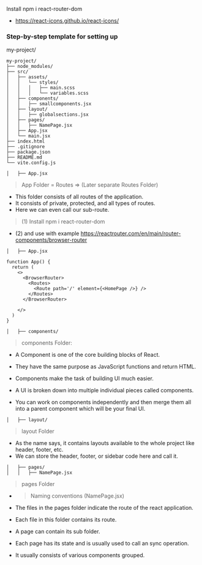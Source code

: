 Install npm i react-router-dom

- https://react-icons.github.io/react-icons/

### Step-by-step template for setting up
my-project/

```
my-project/
├── node_modules/
├── src/
│   ├── assets/
│   │   └── styles/
│   │   │   ├── main.scss
│   │   │   └── variables.scss
│   ├── components/
│   │   ├── smallcomponents.jsx
│   ├── layout/
│   │   ├── globalsections.jsx
│   ├── pages/
│   │   ├── NamePage.jsx
│   ├── App.jsx
│   └── main.jsx
├── index.html
├── .gitignore
├── package.json
├── README.md
└── vite.config.js
```


```
│   ├── App.jsx
```

> App Folder = Routes 
> => (Later separate Routes Folder)
- This folder consists of all routes of the application. 
- It consists of private, protected, and all types of routes. 
- Here we can even call our sub-route.

> (1) Install npm i react-router-dom
- (2) and use with example https://reactrouter.com/en/main/router-components/browser-router

```
│   ├── App.jsx 

function App() {
  return (
    <>
      <BrowserRouter>
        <Routes>
          <Route path='/' element={<HomePage />} />
        </Routes>
      </BrowserRouter>

    </>
  )
}
```


```
│   ├── components/
```
> components Folder:

- A Component is one of the core building blocks of React. 

- They have the same purpose as JavaScript functions and return HTML. 
- Components make the task of building UI much easier. 
- A UI is broken down into multiple individual pieces called components. 
- You can work on components independently and then merge them all into a parent component which will be your final UI. 

```
│   ├── layout/
```
> layout Folder
- As the name says, it contains layouts available to the whole project like header, footer, etc. 
- We can store the header, footer, or sidebar code here and call it.


```
│   ├── pages/
│   │   ├── NamePage.jsx

```

> pages Folder
- > Naming conventions (NamePage.jsx)

- The files in the pages folder indicate the route of the react application. 
- Each file in this folder contains its route. 
- A page can contain its sub folder. 
- Each page has its state and is usually used to call an sync operation. 
- It usually consists of various components grouped.
